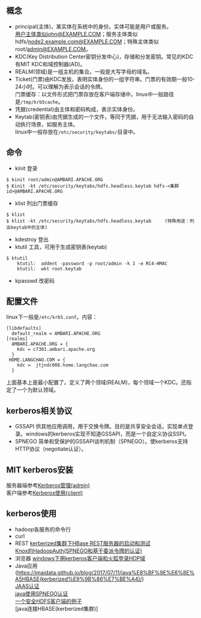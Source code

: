 ## 概念
- principal(主体)，某实体在系统中的身份。实体可能是用户或服务。   
    用户主体类似john@EXAMPLE.COM；服务主体类似hdfs/node2.example.com@EXAMPLE.COM；特殊主体类似root/admin@EXAMPLE.COM。  
- KDC(Key Distribution Center密钥分发中心)，存储和分发密钥。常见的KDC有MIT KDC和域控制器(AD)。  
- REALM(领域)是一组主机的集合。一般是大写字母的域名。  
- Ticket(门票)由KDC发放，表明实体身份的一组字符串。门票的有效期一般10-24小时。可以理解为表示会话的令牌。  
     门票缓存：以文件形式把门票存放在客户端存储中。linux中一般路径是`/tmp/krb5cache`。  
- 凭据(credential)由主体和密码构成，表示实体身份。  
- Keytab(密钥表)由凭据生成的一个文件，等同于凭据，用于无法输入密码的自动执行场景，如服务主体。  
    linux中一般存放在`/etc/security/keytabs/`目录中。  

## 命令
- kinit 登录
```
$ kinit root/admin@AMBARI.APACHE.ORG
$ Kinit -kt /etc/security/keytabs/hdfs.headless.keytab hdfs-<集群id>@AMBARI.APACHE.ORG
```
- klist 列出门票缓存
```
$ klist
$ klist -kt /etc/security/keytabs/hdfs.headless.keytab     (特殊用途：列出keytab中的主体)
```
- kdestroy 登出
- ktutil 工具，可用于生成密钥表(keytab)
```
$ ktutil
    ktutil:  addent -password -p root/admin -k 1 -e RC4-HMAC
    ktutil:  wkt root.keytab  
```
- kpasswd 改密码

## 配置文件
linux下一般是`/etc/krb5.conf`。内容：
```
[libdefaults]
  default_realm = AMBARI.APACHE.ORG
[realms]
  AMBARI.APACHE.ORG = {
    kdc = c7301.ambari.apache.org
  }
 HOME.LANGCHAO.COM = {
    kdc =  jtjndc008.home.langchao.com
  }
```
上面基本上是最小配置了。定义了两个领域(REALM)，每个领域一个KDC。还指定了一个为默认领域。

## kerberos相关协议
- GSSAPI
    供其他应用调用，用于交换令牌。目的是共享安全会话，实现单点登录。windows的kerberos实现不知道GSSAPI，而是一个自定义协议SSPI。  
- SPNEGO
    简单和受保护的GSSAPI谈判机制（SPNEGO）。使kerberos支持HTTP协议（negotiate认证）。

## MIT kerberos安装
服务器端参考[Kerberos管理(admin)](https://imaidata.github.io/blog/kerberos_admin/)    
客户端参考[Kerberos使用(client)](https://imaidata.github.io/blog/kerberos_client/)  

## kerberos使用
- hadoop各服务的命令行
- curl
- REST
   [kerberized集群下HBase REST服务器的启动和测试](https://imaidata.github.io/blog/2017/06/27/kerberized%E9%9B%86%E7%BE%A4%E4%B8%8BHBase-REST%E6%9C%8D%E5%8A%A1%E5%99%A8%E7%9A%84%E5%90%AF%E5%8A%A8%E5%92%8C%E6%B5%8B%E8%AF%95/)  
   [Knox的HadoopAuth(SPNEGO和基于委派令牌的认证)](https://imaidata.github.io/blog/2017/06/27/Knox%E7%9A%84HadoopAuth(SPNEGO%E5%92%8C%E5%9F%BA%E4%BA%8E%E5%A7%94%E6%B4%BE%E4%BB%A4%E7%89%8C%E7%9A%84%E8%AE%A4%E8%AF%81)/)  
- 浏览器
   [windows下用kerberos客户端和火狐登录HDP域](https://imaidata.github.io/blog/2017/06/27/windows%E4%B8%8B%E7%94%A8kerberos%E5%AE%A2%E6%88%B7%E7%AB%AF%E5%92%8C%E7%81%AB%E7%8B%90%E7%99%BB%E5%BD%95HDP%E5%9F%9F/)  
- Java应用
(https://imaidata.github.io/blog/2017/07/11/java%E8%BF%9E%E6%8E%A5HBASE(kerberized%E9%9B%86%E7%BE%A4)/)  
   [JAAS认证](https://imaidata.github.io/blog/jaas/)  
   [java使用SPNEGO认证](https://imaidata.github.io/blog/java_spnego/)  
   [一个安全HDFS客户端的例子](https://imaidata.github.io/blog/2017/07/20/%E4%B8%80%E4%B8%AA%E5%AE%89%E5%85%A8HDFS%E5%AE%A2%E6%88%B7%E7%AB%AF%E7%9A%84%E4%BE%8B%E5%AD%90/)  
   [java连接HBASE(kerberized集群)]  